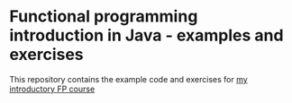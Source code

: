 # Functional programming introduction in Java  - examples and exercises

This repository contains the example code and exercises for 
[my introductory FP course](https://github.com/dimitarg/fp-intro-slides)
